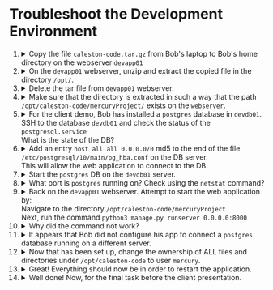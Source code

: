 # Troubleshoot the Development Environment


1.  <details>
    <summary>Copy the file <code>caleston-code.tar.gz</code> from Bob's laptop to Bob's home directory on the webserver <code>devapp01</code></summary>

    ```bash
    scp caleston-code.tar.gz devapp01:~/
    ```

    </details>
1.  <details>
    <summary>On the <code>devapp01</code> webserver, unzip and extract the copied file in the directory <code>/opt/</code>.</summary>

    Note that the `/opt` directory is owned by root on `devapp01` so we'll need sudo

    ```bash
    ssh devapp01

    sudo tar -zxf caleston-code.tar.gz -C /opt
    ```

    Don't exit from the ssh session just yet. We need to remain on `devapp01`

    </details>
1.  <details>
    <summary>Delete the tar file from <code>devapp01</code> webserver.</summary>

    ```bash
    rm caleston-code.tar.gz
    ```

    </details>
1.  <details>
    <summary>Make sure that the directory is extracted in such a way that the path <code>/opt/caleston-code/mercuryProject/</code> exists on the <code>webserver</code>.</summary>

    Nothing to do here. If you got Q4 right, then this will work too - press OK.

    You can verify if you like:

    ```bash
    ls -l /opt/caleston-code/mercuryProject/
    ```

    </details>
1.  <details>
    <summary>For the client demo, Bob has installed a <code>postgres</code> database in <code>devdb01</code>.</br>SSH to the database <code>devdb01</code> and check the status of the <code>postgresql.service</code></br>What is the state of the DB?</summary>

    At this point you are still logged into `devapp01`, so first return to Bob's laptop

    ```bash
    exit
    ```

    Now go to the db node

    ```bash
    ssh devdb01

    systemctl status postgresql.service
    ```

    Note the status: `Active: inactive (dead) ...`

    Don't exit from the ssh session just yet. We need to remain on `devdb01`
    </details>
1.  <details>
    <summary>Add an entry <code>host all all 0.0.0.0/0</code> md5 to the end of the file <code>/etc/postgresql/10/main/pg_hba.conf</code> on the DB server.</br>This will allow the web application to connect to the DB.</summary>

    ```bash
    sudo vi /etc/postgresql/10/main/pg_hba.conf
    ```

    Make the change as directed, save and exit `vi`.

    </details>
1.  <details>
    <summary>Start the <code>postgres</code> DB on the <code>devdb01</code> server.</summary>

    ```bash
    sudo systemctl start postgresql.service
    ```

    </details>
1.  <details>
    <summary>What port is <code>postgres</code> running on? Check using the <code>netstat</code> command?</summary>

    ```bash
    sudo netstat -ptean
    ```

    There's 2 entries for postgres, one each for IPv4 and IPv6, but both are using the same port. Note this port down - you will need it later!

    </details>
1.  <details>
    <summary>Back on the <code>devapp01</code> webserver. Attempt to start the web application by:</br>Navigate to the directory <code>/opt/caleston-code/mercuryProject</code></br>Next, run the command <code>python3 manage.py runserver 0.0.0.0:8000</code></summary>

    At this point you are still logged into `devdb01`, so first return to Bob's laptop

    ```bash
    exit
    ```

    Now go to the app node

    ```bash
    ssh devapp01

    cd /opt/caleston-code/mercuryProject
    python3 manage.py runserver 0.0.0.0:8000
    ```

    Note it dumps a stack trace on the screen, i.e. it crashed! Thus the answer is `No`.

    Press `CRTL + C`

    </details>
1.  <details>
    <summary>Why did the command not work?</summary>

    The answer to this is in the stack trace at the end. The app cannot connect to the database on the address and port indicated. Also remember the earlier question where you were asked to find the port that the database server is listening on!

    </details>
1.  <details>
    <summary>It appears that Bob did not configure his app to connect a <code>postgres</code> database running on a different server.</summary>

    That explains why things are working on his laptop and not in the `DEV` servers.

    It also appears that he is using the `wrong` port for postgres!

    1. Find the file in the directory under `/opt/caleston-code` that has a string matching DATABASES = {.
    1. Replace the value of `localhost` to `devdb01`
    1. In the same file fix the postgres port to match the port being used on `devdb01`

    For this, we need to first find the file we need to edit, so we're going to use `find` to find _files_ and use `grep` to find the specific text, with the `-l` switch to print the file path the text was found in.

    ```bash
    find . -type f -exec grep -l 'DATABASES = {' "{}" \;
    ```

    Edit the file that was returned by the above

    ```bash
    vi ./mercury/settings.py
    ```

    Scroll down to `DATABASES = {` and beneath this set the correct host and port. Save and exit.

    </details>
1.  <details>
    <summary>Now that has been set up, change the ownership of ALL files and directories under <code>/opt/caleston-code</code> to user <code>mercury</code>.</summary>

    You'll need to be root to reassign ownership

    ```bash
    sudo chown -R mercury /opt/caleston-code
    ```

    Note that sometimes this step is marked incorrect even though it *is* correct! Ignore this and move on. It has been reported to the lab team.

    </details>
1.  <details>
    <summary>Great! Everything should now be in order to restart the application.</summary>

    On the devapp01 server start the webserver again by running the command:

    1. Navigate to the directory `/opt/caleston-code/mercuryProject`
    1. Next, run the command `python3 manage.py runserver 0.0.0.0:8000`

    Note:- Make sure to activate the virtual environment using `source ../venv/bin/activate` within the current project before executing `python3 manage.py migrate`.

    If you've followed all the above steps, you should still be in directory `/opt/caleston-code/mercuryProject`

    Run the migration.

    ```bash
    source ../venv/bin/activate
    python3 manage.py migrate
    ```

    Start the app again so the question will validate.

    ```
    python3 manage.py runserver 0.0.0.0:8000
    ```

    **What is this venv stuff?**

    If you're considering learning Python (highly recommended as it is required in many DevOps jobs), this means Virtual ENVironment. It allows you to install Python packages on a project-by-project basis, thus not polluting the main Python installation. This is especially useful on your development environment where you may have multiple Python projects all with different package requirements.

    </details>
1.  <details>
    <summary>Well done! Now, for the final task before the client presentation.</summary>

    Create a new service called mercury.service with the following requirements.

    1. Service name: - `mercury.service`, WorkingDirectory: - `/opt/caleston-code/mercuryProject/`, Command to run: `/usr/bin/python3 manage.py runserver 0.0.0.0:8000`.
    1. Restart `on failure` and enable for `multi-user.target`.
    1. Run as user `mercury`.
    1. Set description: `Project Mercury Web Application`.

    Here we have to create a [systemd unit file](https://kodekloud.com/topic/creating-a-systemd-service/) to make the Python app be runnable as a service.

    First quit the running webapp by pressing `CTRL-C`

    Now create the unit file

    ```bash
    sudo vi /etc/systemd/system/mercury.service
    ```

    And put the following in to satisfy the question requirements

    ```
    [Unit]
    Description=Project Mercury Web Application

    [Service]
    ExecStart=/usr/bin/python3 manage.py runserver 0.0.0.0:8000
    Restart=on-failure
    WorkingDirectory=/opt/caleston-code/mercuryProject/
    User=mercury

    [Install]
    WantedBy=multi-user.target
    ```

    Now enable and start the service. We must run a `daemon-reload` whenever we have created, edited or deleted a unit file. Note that the `.service` extension is optional with `systemctl` commands. We can say `mercury.service`, or simply `mercury`

    ```bash
    sudo systemctl daemon-reload
    sudo systemctl enable mercury
    sudo systemctl start mercury
    ```

    
